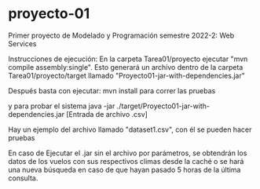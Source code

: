 # proyecto-01
Primer proyecto de Modelado y Programación semestre 2022-2: Web Services

Instrucciones de ejecución:
En la carpeta Tarea01/proyecto ejecutar "mvn compile assembly:single". Esto generará un archivo dentro de la carpeta Tarea01/proyecto/target llamado "Proyecto01-jar-with-dependencies.jar"

Después basta con ejecutar:
mvn install para correr las pruebas 

y para probar el sistema
java -jar ./target/Proyecto01-jar-with-dependencies.jar [Entrada de archivo .csv]

Hay un ejemplo del archivo llamado "dataset1.csv", con él se pueden hacer pruebas

En caso de Ejecutar el .jar sin el archivo por parámetros, se obtendrán los datos de los vuelos con sus respectivos climas desde la caché o se hará una nueva búsqueda en caso de que hayan pasado 5 horas de la última consulta.


